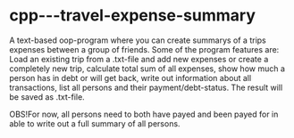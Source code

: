 # cpp---travel-expense-summary

A text-based oop-program where you can create summarys of a trips expenses between a group of friends. Some of the program features are: Load an existing trip from a .txt-file and add new expenses or create a completely new trip, calculate total sum of all expenses, show how much a person has in debt or will get back, write out information about all transactions, list all persons and their payment/debt-status. The result will be saved as .txt-file.

OBS!For now, all persons need to both have payed and been payed for in able to write out a full summary of all persons. 
